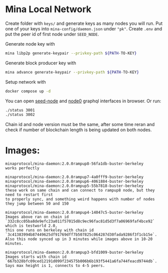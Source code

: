 # Mina Local Network

Create folder with `keys/` and generate keys as many nodes you will run. Put one of your keys into `mina-config/daemon.json` under `"pk"`. 
Create `.env` and put the peer id of first node under `SEED_NODE`.


Generate node key with
```sh
mina libp2p generate-keypair --privkey-path ${PATH-TO-KEY} 
```

Generate block producer key with
```sh
mina advance generate-keypair --privkey-path ${PATH-TO-KEY}
```

Setup network with
```sh
docker compose up -d
```

You can open [seed-node](http://localhost:3001/graphql) and [node0](http://localhost:3002/graphql) graphql interfaces in browser. Or run:
```sh
./status 3001
./status 3002
```

Chain id and node version must be the same, after some time reran and check if number of blockchain length is being updated on both nodes.

# Images:

```
minaprotocol/mina-daemon:2.0.0rampup8-56fa1db-buster-berkeley
works perfectly

minaprotocol/mina-daemon:2.0.0rampup7-4a0fff9-buster-berkeley
minaprotocol/mina-daemon:2.0.0rampup6-4061884-buster-berkeley
minaprotocol/mina-daemon:2.0.0rampup5-55b7818-buster-berkeley
these work on same chain and can connect to rampup8 node, but they need to restart first
to properly sync, and something weird happens with number of nodes they jump between 50 and 150

minaprotocol/mina-daemon:2.0.0rampup4-14047c5-buster-berkeley
Images above ran on chain id `332c8cc05ba8de9efc23a011f57015d8c9ec96fac81d5d3f7a06969faf4bce92` which is testworld 2.0, 
this one runs on berkeley with chain id `3c41383994b87449625df91769dff7b507825c064287d30fada9286f3f1cb15e`.
Also this node synced up in 3 minutes while images above in 10-20 minutes.

minaprotocol/mina-daemon:2.0.0rampup3-bfd1009-buster-berkeley
Images starts with chain id `667b328bfc09ced12191d099f234575b006b6b193f5441a6fa744feacd9744db`. 
Says max height is 1, connects to 4-5 peers.
```